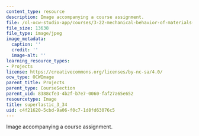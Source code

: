 ```yaml
---
content_type: resource
description: Image accompanying a course assignment.
file: /ol-ocw-studio-app/courses/3-22-mechanical-behavior-of-materials-spring-2008/c4f216205cbd9a06f0c71d8fd63076c5_superlastic_3_34.jpg
file_size: 13638
file_type: image/jpeg
image_metadata:
  caption: ''
  credit: ''
  image-alt: ''
learning_resource_types:
- Projects
license: https://creativecommons.org/licenses/by-nc-sa/4.0/
ocw_type: OCWImage
parent_title: Projects
parent_type: CourseSection
parent_uid: 8388cfe3-4b2f-b7e7-0060-faf27a65e652
resourcetype: Image
title: superlastic_3_34
uid: c4f21620-5cbd-9a06-f0c7-1d8fd63076c5
---
```

Image accompanying a course assignment.
